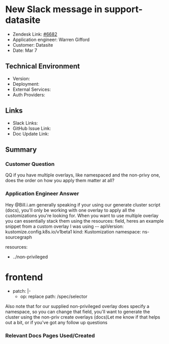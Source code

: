 
# New Slack message in support-datasite <!-- Ticket Title  Hint: include keywords to make it searchable -->

- Zendesk Link: [#6682](https://sourcegraph.zendesk.com/agent/tickets/6682)
- Application engineer: Warren Gifford
- Customer: Datasite <!-- Redact if this contains personally identifying information -->
- Date: Mar 7

<!-- Data populated from integration, speak to Ben Gordon or Michael Bali if not working -->
<!-- During Internal team trial, fill missing data manually (we are waiting for all data to sync) -->

## Technical Environment
- Version: ​
- Deployment:
- External Services:
- Auth Providers:


## Links
<!-- Data for application engineer manual entry -->
- Slack Links:
- GitHub Issue Link:
- Doc Update Link:

## Summary
### Customer Question

QQ if you have multiple overlays, like namespaced and the non-privy one, does the order on how you apply them matter at all?

### Application Engineer Answer

Hey @Bill.i.am generally speaking if your using our generate cluster script (docs), you'll only be working with one overlay to apply all the customizations you're looking for. When you want to use multiple overlay you can essentially stack them using the resources: field, heres an example snippet from a custom overlay I was using --
apiVersion: kustomize.config.k8s.io/v1beta1
kind: Kustomization
namespace: ns-sourcegraph

resources:
  - ../non-privileged

# frontend
- patch: |-
    - op: replace
      path: /spec/selector

Also note that for our supplied non-privileged overlay does specify a namespace, so you can change that field, you'll want to generate the cluster using the non-priv create overlays (docs)Let me know if that helps out a bit, or if you've got any follow up questions

### Relevant Docs Pages Used/Created

<!-- Once complete, upload a copy to https://github.com/sourcegraph/support-tools-internal/tree/main/resolved-tickets as a .md file -->
<!-- Name the file 6682.md -->
